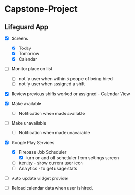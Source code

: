 # Capstone-Project
## Lifeguard App

- [x] Screens
  - [x] Today
  - [x] Tomorrow
  - [x] Calendar

- [ ] Monitor place on list
  - [ ] notify user when within 5 people of being hired
  - [ ] notify user when assigned a shift
- [x] Review previous shifts worked or assigned - Calendar View

- [x] Make available
  - [ ] Notification when made available
- [ ] Make unavailable
  - [ ] Notification when made unavailable

- [x] Google Play Services
  - [x] Firebase Job Scheduler
    - [x] turn on and off scheduler from settings screen
  - [ ] Itentity - show current user icon
  - [ ] Analytics - to get usage stats

- [ ] Auto update widget provider

- [ ] Reload calendar data when user is hired.
